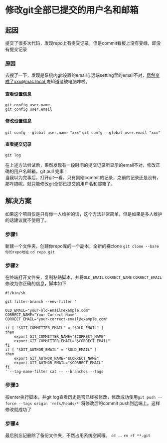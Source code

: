 # 修改git全部已提交的用户名和邮箱
## 起因
提交了很多次代码，发现repo上有提交记录，但是commit看板上没有变绿，即没有提交记录
### 原因
去搜了一下，发现是系统内git设置的email与远端setting里的email不对，居然变成了xxx@mac.local,鬼知道这破电脑咋啦。
#### 查看设置信息
`git config user.name`  
`git config user.email`
#### 修改设置信息
`git confg --global user.name "xxx"` 
`git confg --global user.email "xxx"`
#### 查看提交记录
`git log`  

在上述方法尝试后，果然发现有一段时间的提交记录所显示的email不对，修改正确的用户名邮箱，git pull 完事！  
当我以为完事后，打开git一看，只有刚刚commit的记录，之前的记录还是没有，那咋搞呢，就只能修改git全部已提交的用户名和邮箱了。

## 解决方案
如果这个项目仅是只有你一人维护的话，这个方法非常简单，但是如果是多人维护的话建议就不使用了。
### 步骤1
新建一个文件夹，创建你repo库的一个副本，全新的裸clone
`git clone --bare 你的repo地址`
`cd repo.git`
### 步骤2
在终端打开文件夹，复制粘贴脚本，并将`OLD_EMAIL` `CORRECT_NAME` `CORRECT_EMAIL`修改为你正确的信息，脚本如下   
``` shell
#!/bin/sh

git filter-branch --env-filter '

OLD_EMAIL="your-old-email@example.com"
CORRECT_NAME="Your Correct Name"
CORRECT_EMAIL="your-correct-email@example.com"

if [ "$GIT_COMMITTER_EMAIL" = "$OLD_EMAIL" ]
then
    export GIT_COMMITTER_NAME="$CORRECT_NAME"
    export GIT_COMMITTER_EMAIL="$CORRECT_EMAIL"
fi
if [ "$GIT_AUTHOR_EMAIL" = "$OLD_EMAIL" ]
then
    export GIT_AUTHOR_NAME="$CORRECT_NAME"
    export GIT_AUTHOR_EMAIL="$CORRECT_EMAIL"
fi
' --tag-name-filter cat -- --branches --tags
```  
### 步骤3
按enter执行脚本，并git log查看历史是否已经被修改，修改成功使用`git push --force --tags origin 'refs/heads/*'`将修改后的commit push到远端上。这样修改就成功了
### 步骤4
最后别忘记删除了备份文件夹，不然占用系统空间哦。 `cd ..` `rm rf **.git`